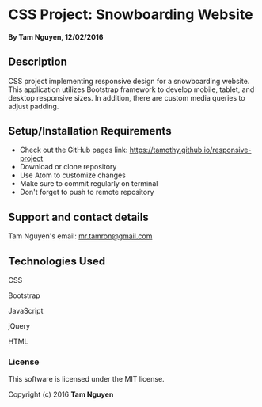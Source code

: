 # CSS Project: Snowboarding Website

#### By Tam Nguyen, 12/02/2016

## Description

CSS project implementing responsive design for a snowboarding website. This application utilizes Bootstrap framework to develop mobile, tablet, and desktop responsive sizes. In addition, there are custom media queries to adjust padding.

## Setup/Installation Requirements

* Check out the GitHub pages link: https://tamothy.github.io/responsive-project
* Download or clone repository
* Use Atom to customize changes
* Make sure to commit regularly on terminal
* Don't forget to push to remote repository

## Support and contact details

Tam Nguyen's email: mr.tamron@gmail.com

## Technologies Used

CSS

Bootstrap

JavaScript

jQuery

HTML

### License

This software is licensed under the MIT license.

Copyright (c) 2016 **Tam Nguyen**
